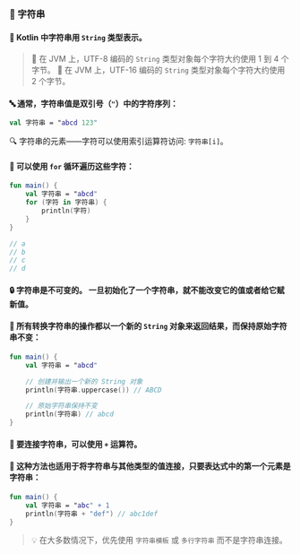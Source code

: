 ### 🧵 字符串

#### 📝 Kotlin 中字符串用 `String` 类型表示。

> 💾 在 JVM 上，UTF-8 编码的 `String` 类型对象每个字符大约使用 1 到 4 个字节。
> 💾 在 JVM 上，UTF-16 编码的 `String` 类型对象每个字符大约使用 2 个字节。


#### 🔤 通常，字符串值是双引号（`"`）中的字符序列：

```kotlin
val 字符串 = "abcd 123"
```

🔍 字符串的元素——字符可以使用索引运算符访问: `字符串[i]`。

#### 🔄 可以使用 `for` 循环遍历这些字符：

```kotlin
fun main() {
    val 字符串 = "abcd"
    for (字符 in 字符串) {
        println(字符)
    }
}

// a
// b
// c
// d
```

#### 🔒 字符串是不可变的。 一旦初始化了一个字符串，就不能改变它的值或者给它赋新值。

#### 🔄 所有转换字符串的操作都以一个新的 `String` 对象来返回结果，而保持原始字符串不变：

```kotlin
fun main() {
    val 字符串 = "abcd"

    // 创建并输出一个新的 String 对象
    println(字符串.uppercase()) // ABCD

    // 原始字符串保持不变
    println(字符串) // abcd
}
```

#### 🧶 要连接字符串，可以使用 `+` 运算符。

#### 🌈 这种方法也适用于将字符串与其他类型的值连接，只要表达式中的第一个元素是字符串：

```kotlin
fun main() {
    val 字符串 = "abc" + 1
    println(字符串 + "def") // abc1def
}
```

> 💡 在大多数情况下，优先使用 `字符串模板` 或 `多行字符串` 而不是字符串连接。
